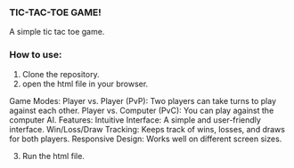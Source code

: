 ### TIC-TAC-TOE GAME!

A simple tic tac toe game.
### How to use:

1. Clone the repository.
2. open the html file in your browser.

 Game Modes:
Player vs. Player (PvP): Two players can take turns to play against each other.
Player vs. Computer (PvC): You can play against the computer AI.
Features:
Intuitive Interface: A simple and user-friendly interface.
Win/Loss/Draw Tracking: Keeps track of wins, losses, and draws for both players.
Responsive Design: Works well on different screen sizes.

3. Run the html file.

